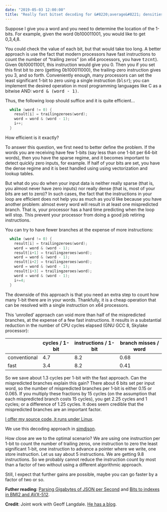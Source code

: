 ```yaml
---
date: "2019-05-03 12:00:00"
title: "Really fast bitset decoding for &#8220;average&#8221; densities"
---
```




Suppose I give you a word and you need to determine the location of the 1-bits. For example, given the word 0b100011001, you would like to get 0,3,4,8.

You could check the value of each bit, but that would take too long. A better approach is use the fact that modern processors have fast instructions to count the number of &ldquo;trailing zeros&rdquo; (on x64 processors, you have <tt>tzcnt</tt>). Given 0b100011001, this instruction would give you 0. Then you if you set this first bit to zero (getting 0b100011000), the trailing-zero instruction gives you 3, and so forth. Conveniently enough, many processors can set the least significant 1-bit to zero using a single instruction (<tt>blsr</tt>); you can implement the desired operation in most programming languages like C as a bitwise AND: <tt>word &amp; (word - 1)</tt>.

Thus, the following loop should suffice and it is quite efficient&hellip;
```C
  while (word != 0) {
    result[i] = trailingzeroes(word);
    word = word & (word - 1);
    i++;
  }
```


How efficient is it exactly? 

To answer this question, we first need to better define the problem. If the words you are receiving have few 1-bits (say less than one 1-bit per 64-bit words), then you have the sparse regime, and it becomes important to detect quickly zero inputs, for example. If half of your bits are set, you have the dense regime and it is best handled using using vectorization and lookup tables.

But what do you do when your input data is neither really sparse (that is, you almost never have zero inputs) nor really dense (that is, most of your bits are set to zero)? In such cases, the fact that the instructions in your loop are efficient does not help you as much as you&rsquo;d like because you have another problem: almost every word will result in at least one mispredicted branch. That is, your processor has a hard time predicting when the loop will stop. This prevent your processor from doing a good job retiring instructions.

You can try to have fewer branches at the expense of more instructions:
```C
  while (word != 0) {
    result[i] = trailingzeroes(word);
    word = word & (word - 1);
    result[i+1] = trailingzeroes(word);
    word = word & (word - 1);
    result[i+2] = trailingzeroes(word);
    word = word & (word - 1);
    result[i+3] = trailingzeroes(word);
    word = word & (word - 1);
    i+=4;
  }
```


The downside of this approach is that you need an extra step to count how many 1-bit there are in your words. Thankfully, it is a cheap operation that can be resolved with a single instruction on x64 processors.

This &lsquo;unrolled&rsquo; approach can void more than half of the mispredicted branches, at the expense of a few fast instructions. It results in a substantial reduction in the number of CPU cycles elapsed (GNU GCC 8, Skylake processor):

&nbsp;                   |cycles / 1-bit           |instructions / 1-bit     |branch misses / word     |
-------------------------|-------------------------|-------------------------|-------------------------|
conventional             |4.7                      |8.2                      |0.68                     |
fast                     |3.4                      |8.2                      |0.41                     |


So we save about 1.3 cycles per 1-bit with the fast approach. Can the mispredicted branches explain this gain? There about 6 bits set per input word, so the number of mispredicted branches per 1-bit is either 0.15 or 0.065. If you multiply these fractions by 15 cycles (on the assumption that each mispredicted branch costs 15 cycles), you get 2.25 cycles and 1 cycles; or a difference of 1.25 cycles. It does seem credible that the mispredicted branches are an important factor.

[I offer my source code, it runs under Linux](https://github.com/lemire/Code-used-on-Daniel-Lemire-s-blog/tree/master/2019/05/03).

We use this decoding approach in [simdjson](https://github.com/lemire/simdjson).

How close are we to the optimal scenario? We are using one instruction per 1-bit to count the number of trailing zeros, one instruction to zero the least significant 1-bit, one instruction to advance a pointer where we write, one store instruction. Let us say about 5 instructions. We are getting 9.8 instructions. So we probably cannot reduce the instruction count by most than a factor of two without using a different algorithmic approach.

Still, I expect that further gains are possible, maybe you can go faster by a factor of two or so. 

__Futher reading__: [Parsing Gigabytes of JSON per Second](https://arxiv.org/abs/1902.08318) and [Bits to indexes in BMI2 and AVX-512](https://branchfree.org/2018/05/22/bits-to-indexes-in-bmi2-and-avx-512/).

__Credit__: Joint work with Geoff Langdale. [He has a blog](https://branchfree.org).

